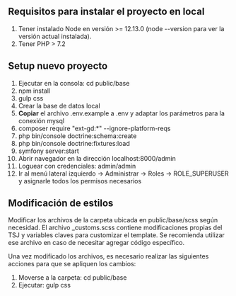 
## Requisitos para instalar el proyecto en local
1. Tener instalado Node en versión >= 12.13.0 (node --version para ver la versión actual instalada).
2. Tener PHP > 7.2


## Setup nuevo proyecto
1. Ejecutar en la consola: cd public/base
2. npm install
3. gulp css
4. Crear la base de datos local
5. **Copiar** el archivo .env.example a .env y adaptar los parámetros para la conexión mysql
6. composer require "ext-gd:*" --ignore-platform-reqs
7. php bin/console doctrine:schema:create
8. php bin/console doctrine:fixtures:load
9. symfony server:start
10. Abrir navegador en la dirección localhost:8000/admin
11. Loguear con credenciales: admin/admin
12. Ir al menú lateral izquierdo -> Administrar -> Roles -> ROLE_SUPERUSER y asignarle todos los permisos necesarios


## Modificación de estilos
Modificar los archivos de la carpeta ubicada en public/base/scss según necesidad.
El archivo _customs.scss contiene modificaciones propias del TSJ y variables claves para customizar el template.
Se recomienda utilizar ese archivo en caso de necesitar agregar código específico.

Una vez modificado los archivos, es necesario realizar las siguientes acciones para que se apliquen los cambios:
1. Moverse a la carpeta: cd public/base
2. Ejecutar: gulp css
